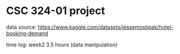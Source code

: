 # CSC 324-01 project
data source:
https://www.kaggle.com/datasets/jessemostipak/hotel-booking-demand

time log: week2 3.5 hours (data manipulation)
